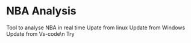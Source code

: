 # NBA Analysis
 Tool to analyse NBA in real time
Upate from linux
Update from Windows
Update from Vs-code\n
Try